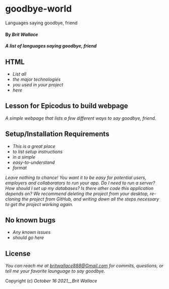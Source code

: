 # goodbye-world
Languages saying goodbye, friend

#### By _**Brit Wallace**_

#### _A list of languages saying goodbye, friend_

## HTML

* _List all_
* _the major technologies_
* _you used in your project_
* _here_

## Lesson for Epicodus to build webpage

_A simple webpage that lists a few different ways to say goodbye, friend._

## Setup/Installation Requirements

* _This is a great place_
* _to list setup instructions_
* _in a simple_
* _easy-to-understand_
* _format_

_Leave nothing to chance! You want it to be easy for potential users, employers and collaborators to run your app. Do I need to run a server? How should I set up my databases? Is there other code this application depends on? We recommend deleting the project from your desktop, re-cloning the project from GitHub, and writing down all the steps necessary to get the project working again._

## No known bugs

* _Any known issues_
* _should go here_

## License

_You can reach me at britwallace888@Gmail.com for commits, questions, or tell me your favorite launguage to say goodbye._

Copyright (c) _October 16 2021__Brit Wallace_
